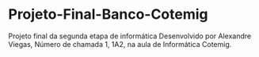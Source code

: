 # Projeto-Final-Banco-Cotemig
Projeto final da segunda etapa de informática
Desenvolvido por Alexandre Viegas, Número de chamada 1, 1A2, na aula de Informática Cotemig.
